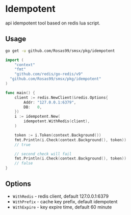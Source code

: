 # Idempotent


api idempotent tool based on redis lua script.


## Usage


```bash
go get -u github.com/Rosas99/smsx/pkg/idempotent
```

```go
import (
	"context"
	"fmt"
	"github.com/redis/go-redis/v9"
  "github.com/Rosas99/smsx/pkg/idempotent"
)

func main() {
	client := redis.NewClient(&redis.Options{
		Addr: "127.0.0.1:6379",
		DB:   0,
	})
	i := idempotent.New(
		idempotent.WithRedis(client),
	)

	token := i.Token(context.Background())
	fmt.Println(i.Check(context.Background(), token))
	// true

	// second check will fail
	fmt.Println(i.Check(context.Background(), token))
	// false
}
```


## Options


- `WithRedis` - redis client, default 127.0.0.1:6379
- `WithPrefix` - cache key prefix, default idempotent
- `WithExpire` - key expire time, default 60 minute
